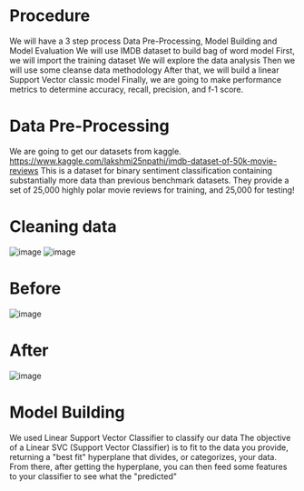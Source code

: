 # Procedure 
We will have a  3 step process  Data Pre-Processing, Model Building and Model Evaluation
We will use IMDB dataset to build bag of word model
First, we will import the training dataset
We will explore the data analysis 
Then we will use some cleanse data methodology 
After that, we will build a linear Support Vector classic model
Finally, we  are going to make performance metrics to determine accuracy, recall, precision, and f-1 score. 
# Data Pre-Processing 	
We are going to get our datasets from kaggle. 
https://www.kaggle.com/lakshmi25npathi/imdb-dataset-of-50k-movie-reviews
This is a dataset for binary sentiment classification containing substantially more data than previous benchmark datasets. They provide a set of 25,000 highly polar movie reviews for training, and 25,000 for testing!
# Cleaning data
![image](https://user-images.githubusercontent.com/99052999/153984975-8f71d908-d56a-48a3-aaeb-943139dea095.png)
![image](https://user-images.githubusercontent.com/99052999/153984985-06304f5c-ae76-4cc2-bacc-ebd8173ea140.png)
# Before
![image](https://user-images.githubusercontent.com/99052999/153985049-48920367-0f2d-4c8e-b566-34ca563b06bf.png)
# After
![image](https://user-images.githubusercontent.com/99052999/153985066-6de7ea14-90ad-4e9b-a00d-d643a01fbcc1.png)
# Model Building 
We used Linear Support Vector Classifier to classify our data
The objective of a Linear SVC (Support Vector Classifier) is to fit to the data you provide, returning a "best fit" hyperplane that divides, or categorizes, your data. From there, after getting the hyperplane, you can then feed some features to your classifier to see what the "predicted" 

